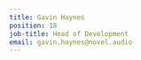```yaml
---
title: Gavin Haynes
position: 18
job-title: Head of Development
email: gavin.haynes@novel.audio
---
```


